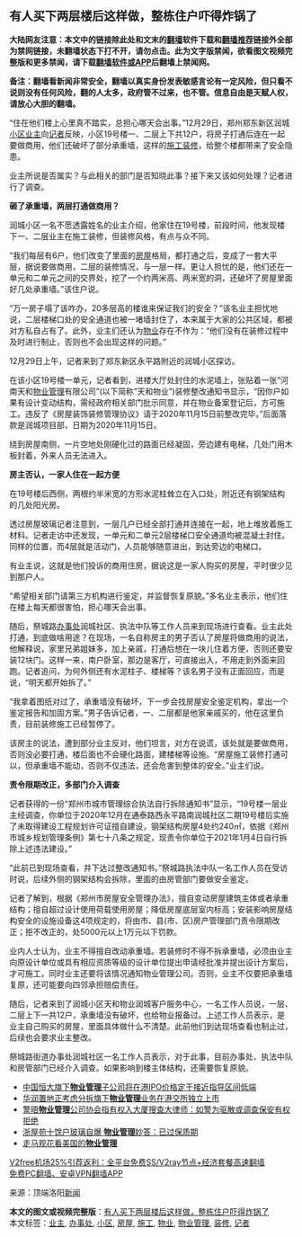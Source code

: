  <h2>有人买下两层楼后这样做，整栋住户吓得炸锅了</h2> <p class="notice"><b>大陆网友注意：本文中的链接除此处和文末的<a href="https://github.com/bannedbook/fanqiang" >翻墙</a>软件下载和<a href="https://github.com/killgcd/justmysocks/blob/master/README.md">翻墙推荐</a>链接外全部为禁网链接，未翻墙状态下打不开，请勿点击。此为文字版禁闻，欲看图文视频完整版和更多禁闻，请下载<a href="https://github.com/bannedbook/fanqiang">翻墙软件或APP</a>后翻墙上禁闻网。</p><p>备注：翻墙看新闻非常安全，翻墙以真实身份发表敏感言论有一定风险，但只看不说则没有任何风险，翻的人太多，政府管不过来，也不管。信息自由是天赋人权，请放心大胆的翻墙。</b></p>  <div class="entry"> <p>“住在他们楼上心里真不踏实，总担心哪天会出事。”12月29日，郑州郑东新区润城<a href="https://www.bannedbook.org/bnews/tag/%E5%B0%8F%E5%8C%BA/" class="st_tag internal_tag" rel="tag" title="标签 小区 下的日志">小区</a><a href="https://www.bannedbook.org/bnews/tag/%e4%b8%9a%e4%b8%bb/" class="st_tag internal_tag" rel="tag" title="标签 业主 下的日志">业主</a>向<a href="https://www.bannedbook.org/bnews/tag/%E8%AE%B0%E8%80%85/" class="st_tag internal_tag" rel="tag" title="标签 记者 下的日志">记者</a>反映，小区19号楼一、二层上下共12户，将房子打通后连在一起要做商用，他们还破坏了部分承重墙，这样的<a href="https://www.bannedbook.org/bnews/tag/%e6%96%bd%e5%b7%a5/" class="st_tag internal_tag" rel="tag" title="标签 施工 下的日志">施工</a><a href="https://www.bannedbook.org/bnews/tag/%e8%a3%85%e4%bf%ae/" class="st_tag internal_tag" rel="tag" title="标签 装修 下的日志">装修</a>，给整个楼都带来了安全隐患。</p> <p>业主所说是否属实？与此相关的部门是否知晓此事？接下来又该如何处理？记者进行了调查。</p> <p><strong>砸了承重墙，两层打通做商用？</strong></p> <p>润城小区一名不愿透露姓名的业主介绍，他家住在19号楼，前段时间，他发现楼下一、二层业主在施工装修，但装修风格，有点与众不同。</p> <p>“我们每层有6户，他们改变了里面的<a href="https://www.bannedbook.org/bnews/tag/%E6%88%BF%E5%B1%8B/" class="st_tag internal_tag" rel="tag" title="标签 房屋 下的日志">房屋</a>格局，都打通之后，变成了一套大平层，据说要做商用，二层的装修情况，与一层一样。更让人担忧的是，他们还在一单元和二单元之间的交界处，挖了一个约两米高、两米宽的洞，还破坏了房屋里面好几处承重墙。”该住户说。</p> <p>“万一房子塌了该咋办，20多层高的楼谁来保证我们的安全？”该名业主担忧地说，二层楼梯口处的安全通道也被一堵墙封住了，本来属于大家的公共区域，都被对方私自占有了。此外，业主们还认为<a href="https://www.bannedbook.org/bnews/tag/%E7%89%A9%E4%B8%9A/" class="st_tag internal_tag" rel="tag" title="标签 物业 下的日志">物业</a>存在不作为：“他们没有在装修过程中及时进行制止，否则也不会出现这样的问题。”</p>  <p>12月29日上午，记者来到了郑东新区永平路附近的润城小区探访。</p> <p>在该小区19号楼一单元，记者看到，进楼大厅处封住的水泥墙上，张贴着一张“河南天和<a href="https://www.bannedbook.org/bnews/tag/%E7%89%A9%E4%B8%9A%E7%AE%A1%E7%90%86/" class="st_tag internal_tag" rel="tag" title="标签 物业管理 下的日志">物业管理</a>有限公司”(以下简称“天和物业”)装修整改通知书显示，“因你户如果有设计变动结构，需经政府相关部门批示同意，并在物业备案登记后，方可施工。违反了《房屋装饰装修管理协议》请于2020年11月15日前整改完毕。”后面落款是润城项目部，日期为2020年11月15日。</p> <p>绕到房屋南侧，一片空地处刚硬化过的路面已经凝固，旁边建有电梯，几处门用木板封着，外来人员无法进入。</p> <p><strong>房主否认，一家人住在一起方便</strong></p> <p>在19号楼后西侧，两根约半米宽的方形水泥柱耸立在入口处，附近还有钢架结构的几处阳光房。</p> <p>透过房屋玻璃记者注意到，一层几户已经全部打通并连接在一起，地上堆放着施工材料。记者走访中还发现，一单元和二单元2层楼梯口安全通道均被混凝土封住。同样的位置，而4层就是活动门，人员能够随意进出，到达旁边的电梯口。</p>  <p>有业主说，这就是他们投诉的商用住房，据说这是一家人购买的房屋，平时很少见到那户人。</p> <p>“希望相关部门请第三方机构进行鉴定，并监督恢复原貌。”多名业主表示，他们住在楼上每天都很害怕，担心哪天会出事。</p> <p>随后，祭城路<a href="https://www.bannedbook.org/bnews/tag/%E5%8A%9E%E4%BA%8B%E5%A4%84/" class="st_tag internal_tag" rel="tag" title="标签 办事处 下的日志">办事处</a>润城社区、执法中队等工作人员来到现场进行查看。业主此处打通，到底做啥用途？在现场，一名自称房主的男子否认了房屋将做商用的说法，他解释说，家里兄弟姐妹多，加上亲戚，打通后想在一块儿住着方便，否则还要安装12块门。这样一来，南户卧室，那边是客厅，可直接出入，不用走到外面来回跑。记者追问，为何外侧还有水泥柱子、楼梯等？该名男子没有正面回应，而是说，“明天都开始拆了。”</p> <p>“我拿着图纸对过了，承重墙没有破坏，下一步会找房屋安全鉴定机构，拿出一个鉴定报告和加固方案。”男子告诉记者，一、二层都是他家亲戚买的，他在这里负责，目前装修施工已经暂停了。</p> <p>该房主的说法，遭到部分业主反对，他们坦言，对方在说谎，该处就是要做商用，否则没必要打通，楼后面也不会硬化路面，建楼梯等设施。“房屋施工装修打通可以，但承重墙不能动，否则不仅违法，还会危害到整体的安全。”业主们说。</p> <p><strong>责令限期改正，多部门介入调查</strong></p>  <p>记者获得的一份“郑州市城市管理综合执法自行拆除通知书”显示，“19号楼一层业主经调查，你单位于2020年12月在通泰路西永平路南润城社区二期19号楼后实施了未取得建设工程规划许可证擅自建设，钢架结构房屋4处约240㎡，依据《郑州市城乡规划管理条例》第七十八条之规定，现责令你单位于2021年1月4日自行拆除上述违法建设。”</p> <p>“此前已到现场查看，并下达过整改通知书。”祭城路执法中队一名工作人员在受访时说，后续外侧的钢架结构会拆除，里面的由房管部门要做安全鉴定。</p> <p>记者了解到，根据《郑州市房屋安全管理办法》，擅自变动房屋建筑主体或者承重结构；擅自超过设计使用荷载使用房屋；降低房屋底层室内标高；安装影响房屋结构安全的设施设备这4项规定的，将由市、县(市、区)房产管理部门责令限期改正；拒不改正的，处5000元以上1万元以下罚款。</p> <p>业内人士认为，业主不得擅自改动承重墙。若装修时不得不拆承重墙，必须由业主向原设计单位或具有相应资质等级的设计单位提出申请经批准并提出设计方案后，才可施工，同时业主还要将该情况通知物业管理公司。否则，业主不仅要把承重墙复原，还可能要向四邻承担赔偿责任。</p> <p>随后，记者来到了润城小区天和物业润城客户服务中心，一名工作人员说，一层、二层上下一共12户，承重墙没有破坏，也给物业报备过。上述工作人员表示，是业主自己购买的房屋，里面具体做什么不清楚。此前他们到达现场查看也制止过，后续也会要求业主整改。</p> <p>祭城路街道办事处润城社区一名工作人员表示，对于此事，目前办事处、执法中队和房管部门已经介入调查。如果影响到楼主体结构，还需要恢复原貌。</p>  <ul class='op-related-articles' title='相关阅读'> <li><a href='https://www.bannedbook.org/bnews/headline/20201126/1437673.html' target='_blank'>中国恒大旗下<b>物业管理</b>子公司将在港IPO价格定于接近指导区间低端</a></li> <li><a href='https://www.bannedbook.org/bnews/baitai/20200826/1386210.html' target='_blank'>华润置地正考虑分拆旗下<b>物业管理</b>业务在港交所独立上市</a></li> <li><a href='https://www.bannedbook.org/bnews/taiwannews/20190817/1176440.html' target='_blank'>警晤<b>物业管理</b>公司协会指有权入大厦搜查大律师：如警为驱散或调查保安有权拒绝</a></li> <li><a href='https://www.bannedbook.org/bnews/cnnews/20170718/793525.html' target='_blank'>浙屋苑十馀户玻璃自爆 <b>物业管理</b>妙答：已过保质期</a></li> <li><a href='https://www.bannedbook.org/bnews/lifebaike/20170105/639269.html' target='_blank'>走马观花看美国的<b>物业管理</b></a></li> </ul> <p class="texttj"> <a href="https://www.bannedbook.org/forum23/topic22702.html" target="_blank">V2free机场25%引荐返利：全平台免费SS/V2ray节点+经济套餐高速翻墙</a><br/> <a href="https://github.com/bannedbook/fanqiang/wiki/%E7%A6%81%E9%97%BB%E7%BD%91%E5%AE%89%E5%8D%93%E7%BF%BB%E5%A2%99%E6%96%B0%E9%97%BBAPP" target="_blank">免费PC翻墙、安卓VPN翻墙APP</a></p><p> 来源：顶端洛阳<span class='wp_keywordlink_affiliate'><a href="https://www.bannedbook.org/" title="新闻">新闻</a></span> </p><a name='sharetosocial'></a>       <div><b>本文的图文或视频完整版</b>：<a href='https://www.bannedbook.org/bnews/cbnews/20201231/1458537.html'>有人买下两层楼后这样做，整栋住户吓得炸锅了</a></div>  </div><!--END ENTRY--> <div class="postfooter"> <div>本文标签：<a href="https://www.bannedbook.org/bnews/tag/%e4%b8%9a%e4%b8%bb/" rel="tag">业主</a>, <a href="https://www.bannedbook.org/bnews/tag/%E5%8A%9E%E4%BA%8B%E5%A4%84/" rel="tag">办事处</a>, <a href="https://www.bannedbook.org/bnews/tag/%E5%B0%8F%E5%8C%BA/" rel="tag">小区</a>, <a href="https://www.bannedbook.org/bnews/tag/%E6%88%BF%E5%B1%8B/" rel="tag">房屋</a>, <a href="https://www.bannedbook.org/bnews/tag/%e6%96%bd%e5%b7%a5/" rel="tag">施工</a>, <a href="https://www.bannedbook.org/bnews/tag/%E7%89%A9%E4%B8%9A/" rel="tag">物业</a>, <a href="https://www.bannedbook.org/bnews/tag/%E7%89%A9%E4%B8%9A%E7%AE%A1%E7%90%86/" rel="tag">物业管理</a>, <a href="https://www.bannedbook.org/bnews/tag/%e8%a3%85%e4%bf%ae/" rel="tag">装修</a>, <a href="https://www.bannedbook.org/bnews/tag/%E8%AE%B0%E8%80%85/" rel="tag">记者</a></div>  </div><!--END POSTFOOTER--> 